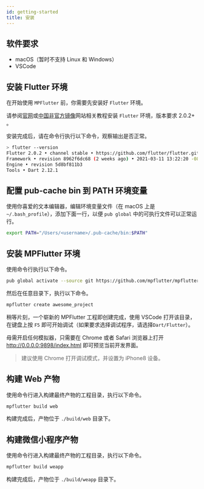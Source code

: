 ```yaml
---
id: getting-started
title: 安装
---
```


## 软件要求

* macOS（暂时不支持 Linux 和 Windows）
* VSCode

## 安装 Flutter 环境

在开始使用 `MPFlutter` 前，你需要先安装好 `Flutter` 环境。

请参阅[官网](https://flutter.dev)或[中国非官方镜像](https://flutter-io.cn)网站相关教程安装 `Flutter` 环境，版本要求 2.0.2+ 。

安装完成后，请在命令行执行以下命令，观察输出是否正常。

```bash
> flutter --version
Flutter 2.0.2 • channel stable • https://github.com/flutter/flutter.git
Framework • revision 8962f6dc68 (2 weeks ago) • 2021-03-11 13:22:20 -0800
Engine • revision 5d8bf811b3
Tools • Dart 2.12.1
```

## 配置 pub-cache bin 到 PATH 环境变量

使用你喜爱的文本编辑器，编辑环境变量文件（在 macOS 上是 `~/.bash_profile`），添加下面一行，以便 `pub global` 中的可执行文件可以正常运行。

```bash
export PATH="/Users/<username>/.pub-cache/bin:$PATH"
```

## 安装 MPFlutter 环境

使用命令行执行以下命令。

```bash
pub global activate --source git https://github.com/mpflutter/mpflutter.git
```

然后在任意目录下，执行以下命令。

```bash
mpflutter create awesome_project
```

稍等片刻，一个崭新的 MPFlutter 工程即创建完成，使用 VSCode 打开该目录，在键盘上按 `F5` 即可开始调试（如果要求选择调试程序，请选择`Dart/Flutter`）。

毋需开启任何模拟器，只需要在 Chrome 或者 Safari 浏览器上打开 http://0.0.0.0:9898/index.html 即可预览当前开发界面。

> 建议使用 Chrome 打开调试模式，并设置为 iPhone8 设备。

## 构建 Web 产物

使用命令行进入构建最终产物的工程目录，执行以下命令。

```bash
mpflutter build web
```

构建完成后，产物位于 `./build/web` 目录下。

## 构建微信小程序产物

使用命令行进入构建最终产物的工程目录，执行以下命令。

```bash
mpflutter build weapp
```

构建完成后，产物位于 `./build/weapp` 目录下。